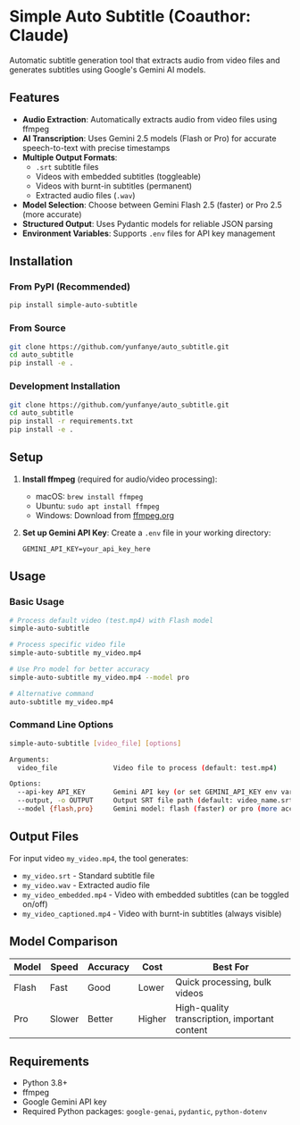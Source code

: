 # Simple Auto Subtitle (Coauthor: Claude)

Automatic subtitle generation tool that extracts audio from video files and generates subtitles using Google's Gemini AI models.

## Features

- **Audio Extraction**: Automatically extracts audio from video files using ffmpeg
- **AI Transcription**: Uses Gemini 2.5 models (Flash or Pro) for accurate speech-to-text with precise timestamps
- **Multiple Output Formats**:
  - `.srt` subtitle files
  - Videos with embedded subtitles (toggleable)
  - Videos with burnt-in subtitles (permanent)
  - Extracted audio files (`.wav`)
- **Model Selection**: Choose between Gemini Flash 2.5 (faster) or Pro 2.5 (more accurate)
- **Structured Output**: Uses Pydantic models for reliable JSON parsing
- **Environment Variables**: Supports `.env` files for API key management

## Installation

### From PyPI (Recommended)
```bash
pip install simple-auto-subtitle
```

### From Source
```bash
git clone https://github.com/yunfanye/auto_subtitle.git
cd auto_subtitle
pip install -e .
```

### Development Installation
```bash
git clone https://github.com/yunfanye/auto_subtitle.git
cd auto_subtitle
pip install -r requirements.txt
pip install -e .
```

## Setup

1. **Install ffmpeg** (required for audio/video processing):
   - macOS: `brew install ffmpeg`
   - Ubuntu: `sudo apt install ffmpeg`
   - Windows: Download from [ffmpeg.org](https://ffmpeg.org/download.html)

2. **Set up Gemini API Key**:
   Create a `.env` file in your working directory:
   ```
   GEMINI_API_KEY=your_api_key_here
   ```

## Usage

### Basic Usage
```bash
# Process default video (test.mp4) with Flash model
simple-auto-subtitle

# Process specific video file  
simple-auto-subtitle my_video.mp4

# Use Pro model for better accuracy
simple-auto-subtitle my_video.mp4 --model pro

# Alternative command
auto-subtitle my_video.mp4
```

### Command Line Options
```bash
simple-auto-subtitle [video_file] [options]

Arguments:
  video_file              Video file to process (default: test.mp4)

Options:
  --api-key API_KEY       Gemini API key (or set GEMINI_API_KEY env var)
  --output, -o OUTPUT     Output SRT file path (default: video_name.srt)
  --model {flash,pro}     Gemini model: flash (faster) or pro (more accurate)
```

## Output Files

For input video `my_video.mp4`, the tool generates:

- `my_video.srt` - Standard subtitle file
- `my_video.wav` - Extracted audio file
- `my_video_embedded.mp4` - Video with embedded subtitles (can be toggled on/off)
- `my_video_captioned.mp4` - Video with burnt-in subtitles (always visible)

## Model Comparison

| Model | Speed | Accuracy | Cost | Best For |
|-------|-------|----------|------|----------|
| Flash | Fast | Good | Lower | Quick processing, bulk videos |
| Pro | Slower | Better | Higher | High-quality transcription, important content |

## Requirements

- Python 3.8+
- ffmpeg
- Google Gemini API key
- Required Python packages: `google-genai`, `pydantic`, `python-dotenv`
